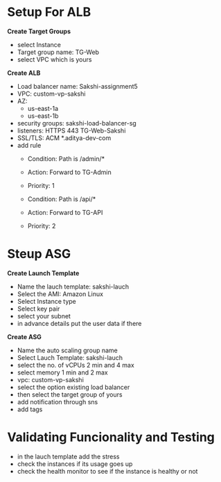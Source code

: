 # Setup For ALB 

**Create Target Groups**
- select Instance 
- Target group name: TG-Web 
- select VPC which is yours


**Create ALB**
- Load balancer name: Sakshi-assignment5
- VPC: custom-vp-sakshi
- AZ: 
    - us-east-1a
    - us-east-1b
- security groups: sakshi-load-balancer-sg
- listeners: HTTPS 443 TG-Web-Sakshi
- SSL/TLS: ACM *.aditya-dev-com
- add rule 
    - Condition: Path is /admin/*
    - Action: Forward to TG-Admin
    - Priority: 1

    - Condition: Path is /api/*
    - Action: Forward to TG-API
    - Priority: 2

# Steup ASG

**Create Launch Template**
- Name the lauch template: sakshi-lauch
- Select the AMI: Amazon Linux
- Select Instance type
- Select key pair 
- select your subnet 
- in advance details put the user data if there

**Create ASG**
- Name the auto scaling group name
- Select Lauch Template: sakshi-lauch
- select the no. of vCPUs 2 min and 4 max
- select memory 1 min and 2 max
- vpc: custom-vp-sakshi
- select the option existing load balancer 
- then select the target group of yours 
- add notification through sns 
- add tags

# Validating Funcionality and Testing
- in the lauch template add the stress 
- check the instances if its usage goes up 
- check the health monitor to see if the instance is healthy or not


